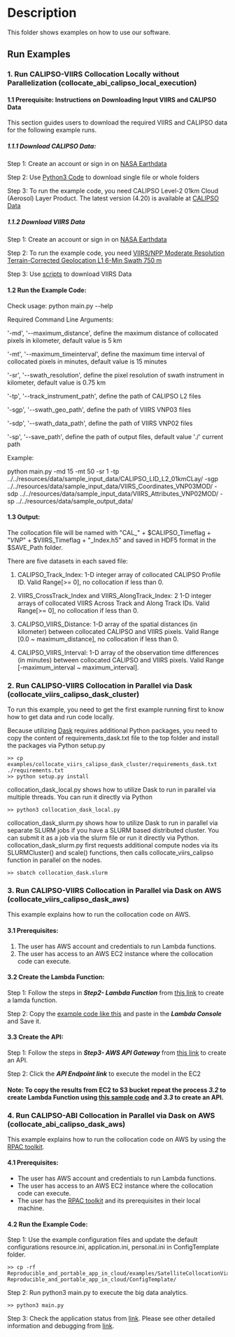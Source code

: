 # Description
This folder shows examples on how to use our software.

## Run Examples

### 1. Run CALIPSO-VIIRS Collocation Locally without Parallelization (collocate_abi_calipso_local_execution)

#### 1.1 Prerequisite: Instructions on Downloading Input VIIRS and CALIPSO Data
This section guides users to download the required VIIRS and CALIPSO data for the following example runs.

##### 1.1.1 Download CALIPSO Data:
Step 1: Create an account or sign in on [NASA Earthdata](https://urs.earthdata.nasa.gov/)

Step 2: Use [Python3 Code](https://forum.earthdata.nasa.gov/viewtopic.php?f=7&t=2330&sid=cbc21236b1005808dbe9dbacf066c027) to download single file or whole folders

Step 3: To run the example code, you need CALIPSO Level-2 01km Cloud (Aerosol) Layer Product. The latest version (4.20) is available at [CALIPSO Data](https://asdc.larc.nasa.gov/data/CALIPSO/LID_L2_01kmCLay-Standard-V4-20/)

##### 1.1.2 Download VIIRS Data
Step 1: Create an account or sign in on [NASA Earthdata](https://urs.earthdata.nasa.gov/)

Step 2: To run the example code, you need [VIIRS/NPP Moderate Resolution Terrain-Corrected Geolocation L1 6-Min Swath 750 m](https://ladsweb.modaps.eosdis.nasa.gov/archive/allData/5200/VNP03MOD/)

Step 3: Use [scripts](https://ladsweb.modaps.eosdis.nasa.gov/tools-and-services/data-download-scripts/#python) to download VIIRS Data

#### 1.2 Run the Example Code:

Check usage:
python main.py --help

Required Command Line Arguments:

'-md',  '--maximum_distance', define the maximum distance of collocated pixels in kilometer, default value is 5 km

'-mt',  '--maximum_timeinterval', define the maximum time interval of collocated pixels in minutes, default value is 15 minutes

'-sr',  '--swath_resolution', define the pixel resolution of swath instrument in kilometer, default value is 0.75 km

'-tp',  '--track_instrument_path', define the path of CALIPSO L2 files

'-sgp', '--swath_geo_path', define the path of VIIRS VNP03 files

'-sdp', '--swath_data_path', define the path of VIIRS VNP02 files

'-sp',  '--save_path', define the path of output files, default value './' current path

Example:

python main.py -md 15 -mt 50 -sr 1 -tp ../../resources/data/sample_input_data/CALIPSO_LID_L2_01kmCLay/ -sgp ../../resources/data/sample_input_data/VIIRS_Coordinates_VNP03MOD/ -sdp ../../resources/data/sample_input_data/VIIRS_Attributes_VNP02MOD/ -sp ../../resources/data/sample_output_data/


#### 1.3 Output:

The collocation file will be named with "CAL_" + $CALIPSO_Timeflag + "_VNP_" + $VIIRS_Timeflag + "_Index.h5" and saved in HDF5 format in the $SAVE_Path folder.

There are five datasets in each saved file:

1) CALIPSO_Track_Index: 1-D integer array of collocated CALIPSO Profile ID. Valid Range[>= 0], no collocation if less than 0.


2) VIIRS_CrossTrack_Index and VIIRS_AlongTrack_Index: 2 1-D integer arrays of collocated VIIRS Across Track and Along Track IDs. Valid Range[>= 0], no collocation if less than 0.

3) CALIPSO_VIIRS_Distance: 1-D array of the spatial distances (in kilometer) between collocated CALIPSO and VIIRS pixels. Valid Range [0.0 ~ maximum_distance], no collocation if less than 0.

4) CALIPSO_VIIRS_Interval: 1-D array of the observation time differences (in minutes) between collocated CALIPSO and VIIRS pixels. Valid Range [-maximum_interval ~ maximum_interval].

### 2. Run CALIPSO-VIIRS Collocation in Parallel via Dask (collocate_viirs_calipso_dask_cluster)
To run this example, you need to get the first example running first to know how to get data and run code locally.

Because utilizing [Dask](https://dask.org/) requires additional Python packages, you need to copy the content of requirements_dask.txt file to the top folder and install the packages via Python setup.py
```
>> cp examples/collocate_viirs_calipso_dask_cluster/requirements_dask.txt ./requirements.txt
>> python setup.py install
```

collocation_dask_local.py shows how to utilize Dask to run in parallel via multiple threads. You can run it directly via Python
```
>> python3 collocation_dask_local.py
```

collocation_dask_slurm.py shows how to utilize Dask to run in parallel via separate SLURM jobs if you have a SLURM based distributed cluster. You can submit it as a job via the slurm file or run it directly via Python. collocation_dask_slurm.py first requests additional compute nodes via its SLURMCluster() and scale() functions, then calls collocate_viirs_calipso function in parallel on the nodes.
```
>> sbatch collocation_dask.slurm
```

### 3. Run CALIPSO-VIIRS Collocation in Parallel via Dask on AWS (collocate_viirs_calipso_dask_aws)
This example explains how to run the collocation code on AWS.

#### 3.1 Prerequisites:
1. The user has AWS account and credentials to run Lambda functions.
2. The user has access to an AWS EC2 instance where the collocation code can execute.

#### 3.2 Create the Lambda Function:
Step 1: Follow the steps in ___Step2- Lambda Function___ from [this link](https://github.com/AI-4-atmosphere-remote-sensing/satellite_collocation/tree/main/examples/collocate_viirs_calipso_dask_aws#step2--lambda-function:~:text=a%20lambda%20function!-,Step2%2D%20Lambda%20Function,-%2D%2DCreate%20a%20Lambda) to create a lamda function.

Step 2: Copy the [example code like this](https://github.com/AI-4-atmosphere-remote-sensing/satellite_collocation/blob/main/examples/collocate_viirs_calipso_dask_aws/service_1_trigger_lambda_to_execute.py) and paste in the **_Lambda Console_** and Save it.

#### 3.3 Create the API:
Step 1: Follow the steps in ___Step3- AWS API Gateway___ from [this link](https://github.com/AI-4-atmosphere-remote-sensing/satellite_collocation/tree/main/examples/collocate_viirs_calipso_dask_aws#:~:text=Step3%2D%20AWS%20API%20Gateway) to create an API.

Step 2: Click the _**API Endpoint link**_ to execute the model in the EC2

#### Note: To copy the results from EC2 to S3 bucket repeat the process _3.2_ to create Lambda Function using [this sample code](https://github.com/AI-4-atmosphere-remote-sensing/satellite_collocation/blob/main/examples/collocate_viirs_calipso_dask_aws/service_2_trigger_lambda_to_copy_files_to_S3.py) and _3.3_ to create an API.

### 4. Run CALIPSO-ABI Collocation in Parallel via Dask on AWS (collocate_abi_calipso_dask_aws)
This example explains how to run the collocation code on AWS by using the [RPAC toolkit](https://github.com/big-data-lab-umbc/Reproducible_and_portable_app_in_cloud).

#### 4.1 Prerequisites:
- The user has AWS account and credentials to run Lambda functions.
- The user has access to an AWS EC2 instance where the collocation code can execute.
- The user has the [RPAC toolkit](https://github.com/big-data-lab-umbc/Reproducible_and_portable_app_in_cloud) and its prerequisites in their local machine.

#### 4.2 Run the Example Code:
Step 1: Use the example configuration files and update the default configurations resource.ini, application.ini, personal.ini in ConfigTemplate folder.
```
>> cp -rf Reproducible_and_portable_app_in_cloud/examples/SatelliteCollocationViaDask/* Reproducible_and_portable_app_in_cloud/ConfigTemplate/
```
Step 2: Run python3 main.py to execute the big data analytics.
```
>> python3 main.py
```
Step 3: Check the application status from [link](https://us-west-2.console.aws.amazon.com/cloudformation/home?region=us-west-2). Please see other detailed information and debugging from [link](https://github.com/big-data-lab-umbc/Reproducible_and_portable_app_in_cloud/blob/main/README.md).
